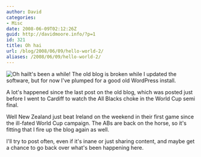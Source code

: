 ```yaml
---
author: David
categories:
- Misc
date: 2008-06-09T02:12:26Z
guid: http://davidmoore.info/?p=1
id: 321
title: Oh hai
url: /blog/2008/06/09/hello-world-2/
aliases: /2008/06/09/hello-world-2/
---
```


<img class="alignleft" style="float: left;" src="http://icanhascheezburger.files.wordpress.com/2008/03/funny-pictures-oh-hai-bug.jpg" alt="Oh hai" />

It's been a while! The old blog is broken while I updated the software, but for now I've plumped for a good old WordPress install.

A lot's happened since the last post on the old blog, which was posted just before I went to Cardiff to watch the All Blacks choke in the World Cup semi final.

Well New Zealand just beat Ireland on the weekend in their first game since the ill-fated World Cup campaign. The ABs are back on the horse, so it's fitting that I fire up the blog again as well.

I'll try to post often, even if it's inane or just sharing content, and maybe get a chance to go back over what's been happening here.